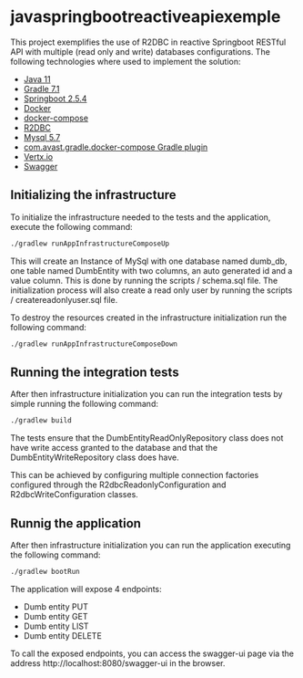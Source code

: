 # javaspringbootreactiveapiexemple
This project exemplifies the use of R2DBC in reactive Springboot RESTful API with multiple (read only and write) databases configurations.
The following technologies where used to implement the solution:
- [Java 11](https://openjdk.java.net/projects/jdk/11/)
- [Gradle 7.1](https://docs.gradle.org/7.1/)
- [Springboot 2.5.4](https://docs.spring.io/spring-boot/docs/2.5.4/reference/html/)
- [Docker](https://www.docker.com/)
- [docker-compose](https://docs.docker.com/compose/)
- [R2DBC](https://r2dbc.io/)
- [Mysql 5.7](https://dev.mysql.com/downloads/mysql/5.7.html)
- [com.avast.gradle.docker-compose Gradle plugin](https://github.com/avast/gradle-docker-compose-plugin)
- [Vertx.io](https://vertx.io/)
- [Swagger](https://swagger.io/)

## Initializing the infrastructure

To initialize the infrastructure needed to the tests and the application, execute the following command:
```bash
./gradlew runAppInfrastructureComposeUp
```
This will create an Instance of MySql with one database named dumb_db, one table named DumbEntity with two columns, an auto generated id and a value column. This is done by running the scripts / schema.sql file.
The initialization process will also create a read only user by running the scripts / createreadonlyuser.sql file.


To destroy the resources created in the infrastructure initialization run the following command:
```bash
./gradlew runAppInfrastructureComposeDown
```

## Running the integration tests
After then infrastructure initialization you can run the integration tests by simple running the following command:
```bash
./gradlew build
```

The tests ensure that the DumbEntityReadOnlyRepository class does not have write access granted to the database and that the DumbEntityWriteRepository class does have.

This can be achieved by configuring multiple connection factories configured through the R2dbcReadonlyConfiguration and R2dbcWriteConfiguration classes.


## Runnig the application
After then infrastructure initialization you can run the application executing the following command:
```bash
./gradlew bootRun
```

The application will expose 4 endpoints:
- Dumb entity PUT
- Dumb entity GET
- Dumb entity LIST
- Dumb entity DELETE

To call the exposed endpoints, you can access the swagger-ui page via the address http://localhost:8080/swagger-ui in the browser.
